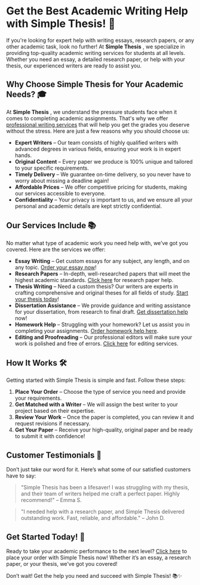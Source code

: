 # Get the Best Academic Writing Help with Simple Thesis! 📝

If you're looking for expert help with writing essays, research papers, or any other academic task, look no further! At **Simple Thesis** , we specialize in providing top-quality academic writing services for students at all levels. Whether you need an essay, a detailed research paper, or help with your thesis, our experienced writers are ready to assist you.

## Why Choose Simple Thesis for Your Academic Needs? 🎓

At **Simple Thesis** , we understand the pressure students face when it comes to completing academic assignments. That's why we offer [professional writing services](https://tinyurl.com/topessay?keyword=simple+thesis) that will help you get the grades you deserve without the stress. Here are just a few reasons why you should choose us:

- **Expert Writers** – Our team consists of highly qualified writers with advanced degrees in various fields, ensuring your work is in expert hands.
- **Original Content** – Every paper we produce is 100% unique and tailored to your specific requirements.
- **Timely Delivery** – We guarantee on-time delivery, so you never have to worry about missing a deadline again!
- **Affordable Prices** – We offer competitive pricing for students, making our services accessible to everyone.
- **Confidentiality** – Your privacy is important to us, and we ensure all your personal and academic details are kept strictly confidential.

## Our Services Include 📚

No matter what type of academic work you need help with, we’ve got you covered. Here are the services we offer:

- **Essay Writing** – Get custom essays for any subject, any length, and on any topic. [Order your essay now](https://tinyurl.com/topessay?keyword=simple+thesis)!
- **Research Papers** – In-depth, well-researched papers that will meet the highest academic standards. [Click here](https://tinyurl.com/topessay?keyword=simple+thesis) for research paper help.
- **Thesis Writing** – Need a custom thesis? Our writers are experts in crafting comprehensive and original theses for all fields of study. [Start your thesis today](https://tinyurl.com/topessay?keyword=simple+thesis)!
- **Dissertation Assistance** – We provide guidance and writing assistance for your dissertation, from research to final draft. [Get dissertation help](https://tinyurl.com/topessay?keyword=simple+thesis) now!
- **Homework Help** – Struggling with your homework? Let us assist you in completing your assignments. [Order homework help here](https://tinyurl.com/topessay?keyword=simple+thesis).
- **Editing and Proofreading** – Our professional editors will make sure your work is polished and free of errors. [Click here](https://tinyurl.com/topessay?keyword=simple+thesis) for editing services.

## How It Works 🛠️

Getting started with Simple Thesis is simple and fast. Follow these steps:

1. **Place Your Order** – Choose the type of service you need and provide your requirements.
2. **Get Matched with a Writer** – We will assign the best writer to your project based on their expertise.
3. **Review Your Work** – Once the paper is completed, you can review it and request revisions if necessary.
4. **Get Your Paper** – Receive your high-quality, original paper and be ready to submit it with confidence!

## Customer Testimonials 🌟

Don’t just take our word for it. Here’s what some of our satisfied customers have to say:

> "Simple Thesis has been a lifesaver! I was struggling with my thesis, and their team of writers helped me craft a perfect paper. Highly recommend!" – Emma S.

> "I needed help with a research paper, and Simple Thesis delivered outstanding work. Fast, reliable, and affordable." – John D.

## Get Started Today! 🚀

Ready to take your academic performance to the next level? [Click here](https://tinyurl.com/topessay?keyword=simple+thesis) to place your order with Simple Thesis now! Whether it’s an essay, a research paper, or your thesis, we’ve got you covered!

Don’t wait! Get the help you need and succeed with Simple Thesis! 📚✨
